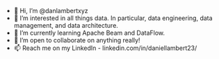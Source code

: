- 👋 Hi, I’m @danlambertxyz
- 👀 I’m interested in all things data. In particular, data engineering, data management, and data architecture.
- 🌱 I’m currently learning Apache Beam and DataFlow.
- 💞️ I’m open to collaborate on anything really!
- 📫 Reach me on my LinkedIn - linkedin.com/in/daniellambert23/
